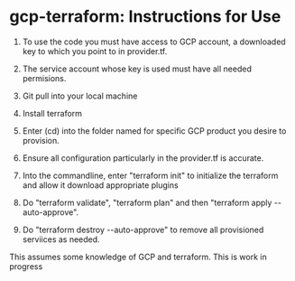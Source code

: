 # gcp-terraform: Instructions for Use

1. To use the code you must have access to GCP account, a downloaded key to which you point to in provider.tf.

2. The service account whose key is used must have all needed permisions.

3. Git pull into your local machine

4. Install terraform

5. Enter (cd) into the folder named for specific GCP product you desire to provision.

6. Ensure all configuration particularly in the provider.tf is accurate.

7. Into the commandline, enter "terraform init" to initialize the terraform and allow it download appropriate plugins

8. Do "terraform validate", "terraform plan" and then "terraform apply --auto-approve".

9. Do "terraform destroy --auto-approve" to remove all provisioned serviices as needed.

This assumes some knowledge of GCP and terraform.
This is work in progress
